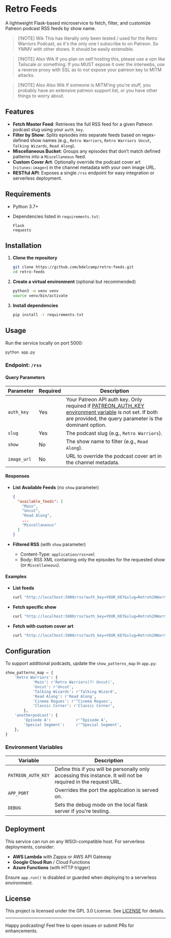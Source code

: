 # Retro Feeds

A lightweight Flask-based microservice to fetch, filter, and customize Patreon podcast RSS feeds by show name.
> [!NOTE] Wik
> This has literally only been tested / used for the Retro Warriors Podcast, as it's the only one I subscribe to on Patreon. So YMMV with other shows. It should be easily extensible.

> [!NOTE] Also Wik
> If you plan on self hosting this, please use a vpn like Tailscale or something. If you MUST expose it over the interwebs, use a reverse proxy with SSL as to not expose your patreon key to MITM attacks.

> [!NOTE] Also Also Wik
> If someone is MITM'ing you're stuff, you probably have an extensive patreon support list, or you have other things to worry about.

## Features

* **Fetch Master Feed**: Retrieves the full RSS feed for a given Patreon podcast slug using your `auth_key`.
* **Filter by Show**: Splits episodes into separate feeds based on regex-defined show names (e.g., `Retro Warriors`, `Retro Warriors Uncut`, `Talking Wizards`, `Read Along`).
* **Miscellaneous Bucket**: Groups any episodes that don’t match defined patterns into a `Miscellaneous` feed.
* **Custom Cover Art**: Optionally override the podcast cover art (`<itunes:image>`) in the channel metadata with your own image URL.
* **RESTful API**: Exposes a single `/rss` endpoint for easy integration or serverless deployment.

## Requirements

* Python 3.7+
* Dependencies listed in `requirements.txt`:

  ```text
  Flask
  requests
  ```

## Installation

1. **Clone the repository**

   ```bash
   git clone https://github.com/bdelcamp/retro-feeds.git
   cd retro-feeds
   ```

2. **Create a virtual environment** (optional but recommended)

   ```bash
   python3 -m venv venv
   source venv/bin/activate
   ```

3. **Install dependencies**

   ```bash
   pip install -r requirements.txt
   ```

## Usage

Run the service locally on port 5000:

```bash
python app.py
```

### Endpoint: `/rss`

#### Query Parameters

| Parameter   | Required | Description                                                    |
| ----------- | -------- | -------------------------------------------------------------- |
| `auth_key`  | Yes      | Your Patreon API auth key. Only required if [PATREON_AUTH_KEY environment variable](#environment-variables) is not set. If both are provided, the query parameter is the dominant option.                                     |
| `slug`      | Yes      | The podcast slug (e.g., `Retro Warriors`).                      |
| `show`      | No       | The show name to filter (e.g., `Read Along`).              |
| `image_url` | No       | URL to override the podcast cover art in the channel metadata. |

#### Responses

* **List Available Feeds** (no `show` parameter)

  ```json
  {
    "available_feeds": [
      "Main",
      "Uncut",
      "Read Along",
      ...
      "Miscellaneous"
    ]
  }
  ```

* **Filtered RSS** (with `show` parameter)

  * Content-Type: `application/rss+xml`
  * Body: RSS XML containing only the episodes for the requested show (or `Miscellaneous`).

#### Examples

* **List feeds**

  ```bash
  curl "http://localhost:5000/rss?auth_key=YOUR_KEY&slug=Retro%20Warriors"
  ```

* **Fetch specific show**

  ```bash
  curl "http://localhost:5000/rss?auth_key=YOUR_KEY&slug=Retro%20Warriors&show=Talking%20Wizards"
  ```

* **Fetch with custom cover art**

  ```bash
  curl "http://localhost:5000/rss?auth_key=YOUR_KEY&slug=Retro%20Warriors&show=Read%20Along&image_url=https://example.com/cover.jpg"
  ```

## Configuration

To support additional podcasts, update the `show_patterns_map` in `app.py`:

```python
show_patterns_map = {
    'Retro Warriors': {
            'Main': r'Retro Warriors(?! Uncut)',
            'Uncut': r'Uncut',
            'Talking Wizards': r'Talking Wizard',
            'Read Along': r'Read Along',
            'Cinema Rogues': r'^Cinema Rogues',
            'Classic Corner': r'Classic Corner',
        },
    'anotherpodcast': {
        'Episode A':           r'^Episode A',
        'Special Segment':     r'^Special Segment',
    },
}
```

### Environment Variables

| Variable   | Description                                                    |
| ---------- | ------------------------------------------------------------- |
| `PATREON_AUTH_KEY` | Define this if you will be personally only accessing this instance. It will not be required in the request URL. |
|`APP_PORT` | Overrides the port the application is served on. |
|`DEBUG` | Sets the debug mode on the local flask server if you're testing. |

## Deployment

This service can run on any WSGI-compatible host. For serverless deployments, consider:

* **AWS Lambda** with Zappa or AWS API Gateway
* **Google Cloud Run** / Cloud Functions
* **Azure Functions** (with HTTP trigger)

Ensure `app.run()` is disabled or guarded when deploying to a serverless environment.

## License

This project is licensed under the GPL 3.0 License. See [LICENSE](LICENSE) for details.

---

Happy podcasting! Feel free to open issues or submit PRs for enhancements.
